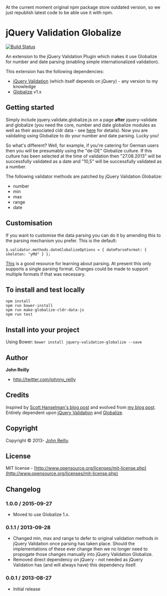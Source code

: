 At the current moment original npm package store outdated version, so we just republish latest code to be able use it with npm.

jQuery Validation Globalize
===========================

[![Build Status](https://travis-ci.org/johnnyreilly/jquery-validation-globalize.svg?branch=master)](https://travis-ci.org/johnnyreilly/jquery-validation-globalize)

An extension to the jQuery Validation Plugin which makes it use Globalize for number and date parsing (enabling simple internationalized validation).

This extension has the following dependencies:
- [jQuery Validation](https://github.com/jzaefferer/jquery-validation) (which itself depends on jQuery) - any version to my knowledge
- [Globalize](https://github.com/jquery/globalize) v1.x

## Getting started

Simply include jquery.validate.globalize.js on a page **after** jquery-validate and globalize (you need the core, number and date globalize modules as well as their associated cldr data - see [here](http://johnnyreilly.github.io/globalize-so-what-cha-want/) for details).  Now you are validating using Globalize to do your number and date parsing.  Lucky you!

So what's different?  Well, for example, if you're catering for German users then you will be presumably using the "de-DE" Globalize culture.  If this culture has been selected at the time of validation then "27.08.2013" will be successfully validated as a date and "10,5" will be successfully validated as a number.

The following validator methods are patched by jQuery Validation Globalize:

- number
- min
- max
- range
- date

## Customisation

If you want to customise the data parsing you can do it by amending this to the parsing mechanism you prefer.  This is the default:

```
$.validator.methods.dateGlobalizeOptions = { dateParseFormat: { skeleton: "yMd" } };
```

[This](https://github.com/jquery/globalize/blob/master/doc/api/date/date-formatter.md) is a good resource for learning about parsing.  At present this only supports a single parsing format.  Changes could be made to support multiple formats if that was necessary.

## To install and test locally

```
npm install
npm run bower-install
npm run make-globalize-cldr-data-js
npm run test
```

## Install into your project

Using Bower: `bower install jquery-validation-globalize --save`  

## Author
**John Reilly**

+ http://twitter.com/johnny_reilly

## Credits
Inspired by [Scott Hanselman's blog post](http://www.hanselman.com/blog/GlobalizationInternationalizationAndLocalizationInASPNETMVC3JavaScriptAndJQueryPart1.aspx) and evolved from [my blog post](http://blog.johnnyreilly.com/2012/09/globalize-and-jquery-validate.html).  Entirely dependent upon [jQuery Validation](https://github.com/jzaefferer/jquery-validation) and [Globalize](https://github.com/jquery/globalize/).

## Copyright
Copyright © 2013- [John Reilly](mailto:johnny_reilly@hotmail.com).

## License

MIT license - [http://www.opensource.org/licenses/mit-license.php](http://www.opensource.org/licenses/mit-license.php)

## Changelog

### 1.0.0 / 2015-09-27

- Moved to use Globalize 1.x.

### 0.1.1 / 2013-09-28

- Changed min, max and range to defer to original validation methods in jQuery Validation once parsing has taken place. Should the implementations of these ever change then we no longer need to propogate those changes manually into jQuery Validation Globalize.  
- Removed direct dependency on jQuery - not needed as jQuery Validation has (and will always have) this dependency itself.

### 0.0.1 / 2013-08-27

- Initial release
